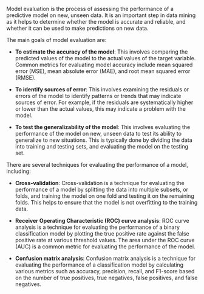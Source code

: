 Model evaluation is the process of assessing the performance of a predictive model on new, unseen data. It is an important step in data mining as it helps to determine whether the model is accurate and reliable, and whether it can be used to make predictions on new data.

The main goals of model evaluation are:

-   **To estimate the accuracy of the model**: This involves comparing the predicted values of the model to the actual values of the target variable. Common metrics for evaluating model accuracy include mean squared error (MSE), mean absolute error (MAE), and root mean squared error (RMSE).
    
-   **To identify sources of error**: This involves examining the residuals or errors of the model to identify patterns or trends that may indicate sources of error. For example, if the residuals are systematically higher or lower than the actual values, this may indicate a problem with the model.
    
-   **To test the generalizability of the model**: This involves evaluating the performance of the model on new, unseen data to test its ability to generalize to new situations. This is typically done by dividing the data into training and testing sets, and evaluating the model on the testing set.
    

There are several techniques for evaluating the performance of a model, including:

-   **Cross-validation**: Cross-validation is a technique for evaluating the performance of a model by splitting the data into multiple subsets, or folds, and training the model on one fold and testing it on the remaining folds. This helps to ensure that the model is not overfitting to the training data.
    
-   **Receiver Operating Characteristic (ROC) curve analysis**: ROC curve analysis is a technique for evaluating the performance of a binary classification model by plotting the true positive rate against the false positive rate at various threshold values. The area under the ROC curve (AUC) is a common metric for evaluating the performance of the model.
    
-   **Confusion matrix analysis**: Confusion matrix analysis is a technique for evaluating the performance of a classification model by calculating various metrics such as accuracy, precision, recall, and F1-score based on the number of true positives, true negatives, false positives, and false negatives.
